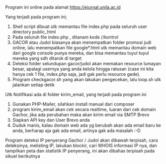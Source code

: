 Program ini online pada alamat https://ejurnal.unila.ac.id

Yang terjadi pada program ini;
1. Shell script dibuat utk memantau file index.php pada seluruh user directory  public_html
2. Pada seluruh file index.php , ditanam kode  //kontrol
3. GACOR atau Judol biasanya akan menempatkan folder promosi judi online, lalu menempatkan file google*.html utk memantau domain web dari google console punya mereka, dan bisa memantau tuyul tuyul mereka yang sdh ditarok di target
4. Deteksi folder selundupan gacor/judol akan memakan resource lumayan besar, apalagi usernya yang anda kelola hingga ratusan (case ini kita hanya cek 1 file, index.php saja, jadi gak perlu resource gede).
5. Program checkgacor.sh yang akan lakukan pengecekan, lalu loop.sh utk jalankan setiap detik


Utk Notifikasi ada di folder kirim_email, yang terjadi pada program ini
1. Gunakan PHP-Mailer, silahkan install manual dari composer
2. program kirim_email akan cek secara realtime, luaran dari cek domain Gachor, jika ada perubahan maka akan kirim email via SMTP Brevo
3. Siapkan API key dan User Brevo anda
4. Duduk manis, kalau domain web ada yg berubah akan ada email baru ke anda, berharap aja gak ada email, artinya gak ada masalah :-D

Program deteksi IP penyerang Gachor / Judol akan dibawah terpisah, cara deteksinya, melisting IP, lakukan blockir, cari WHOIS informasi IP nya, dan tampilkan peta dan statistik IP penyerang, ini akan dibahas terpisah pada sikuel berikutnya
